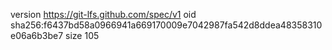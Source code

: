 version https://git-lfs.github.com/spec/v1
oid sha256:f6437bd58a0966941a669170009e7042987fa542d8ddea48358310e06a6b3be7
size 105
